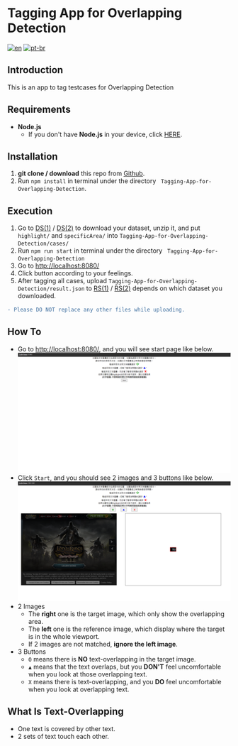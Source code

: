 # Tagging App for Overlapping Detection
[![en](https://img.shields.io/badge/lang-en-red.svg)](https://github.com/IchBinTiMo/Tagging-App-for-Overlapping-Detection/blob/main/README.md)
[![pt-br](https://img.shields.io/badge/lang-zh--tw-blue.svg)](https://github.com/IchBinTiMo/Tagging-App-for-Overlapping-Detection/blob/main/README.zh-tw.md)

## Introduction
This is an app to tag testcases for Overlapping Detection

## Requirements
- **Node.js**
    - If you don't have **Node.js** in your device, click [HERE](https://nodejs.org/en/download/).

## Installation

1. **git clone / download** this repo from [Github](https://github.com/IchBinTiMo/Tagging-App-for-Overlapping-Detection).
2. Run `npm install` in terminal under the directory `
Tagging-App-for-Overlapping-Detection`.

## Execution
1. Go to [DS(1)](https://drive.google.com/file/d/1FtxAzK8ioxpodsNJ3xrZRGgmTDU8Lt17/view?usp=share_link) / [DS(2)](https://drive.google.com/file/d/1aCQqhVTvAB0zB4r3mxz7QmI6xGoxBeS7/view?usp=share_link) to download your dataset, unzip it, and put `highlight/` and `specificArea/` into `Tagging-App-for-Overlapping-Detection/cases/`
2. Run `npm run start` in terminal under the directory `
Tagging-App-for-Overlapping-Detection` 
2. Go to [http://localhost:8080/](http://localhost:8080/)
3. Click button according to your feelings.
4. After tagging all cases, upload `Tagging-App-for-Overlapping-Detection/result.json` to [RS(1)](https://drive.google.com/drive/folders/16s_tiyYYnyGiu0BU-mG-JqUDtbpxeUP7?usp=share_link) / [RS(2)](https://drive.google.com/drive/folders/1So1hxqI13wWlB6Wl2PmYedsk8nZ6cVD8?usp=share_link) depends on which dataset you downloaded.
```diff
- Please DO NOT replace any other files while uploading.
```

## How To
- Go to [http://localhost:8080/](http://localhost:8080/), and you will see start page like below.
    ![Start_Page](demo/start_page.png)
- Click `Start`, and you should see 2 images and 3 buttons like below.
    ![Demo](demo/demo.png)
- 2 Images
    - The **right** one is the target image, which only show the overlapping area.
    - The **left** one is the reference image, which display where the target is in the whole viewport.
    - If 2 images are not matched, **ignore the left image**.
- 3 Buttons
    - `O` means there is **NO** text-overlapping in the target image.
    - `▲` means that the text overlaps, but you **DON'T** feel uncomfortable when you look at those overlapping text.
    - `X` means there is text-overlapping, and you **DO** feel uncomfortable when you look at overlapping text.

## What Is Text-Overlapping
- One text is covered by other text.
- 2 sets of text touch each other.

